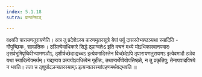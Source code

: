 ```yaml
---
index: 5.1.18
sutra: प्राग्वतेष्ठञ्

---
```

 वक्ष्यति पारायणतुरायणेति। अत्र तु प्रदेशेऽस्य करणमुतरसूत्रे येषां पर्यु दासस्तेभ्यष्ठञ्यथा स्यादिति - गौपुच्छिकः, साम्प्रतिकः। ठञित्येवाधिकारे सिद्धे ठ्प्राग्वतेःऽ इति वचनं मध्ये योऽधिकारवानपवादः ठ्सर्वभूमिपृथिवीभ्यामणञौऽ, ठ्शीर्षच्छेदाद्यच्चऽ इत्येवमादिस्तेन विच्छेदेऽपि ठ्पारायणतुरायणऽ इत्येवमादौ ठञेव यथा स्यादित्येवमर्थम्। यद्यप्यत्र प्रत्ययोऽवधित्वेन गृहीतः, तथाप्यर्थेष्वेवोपतिष्ठते, न तु प्रकृतिषु; तेनापवादविषये न भवति। तता च ठ्शूर्पादञन्यतरस्याम्ऽ इत्यन्यतरस्यांग्रहणमर्थवद्भवति ॥